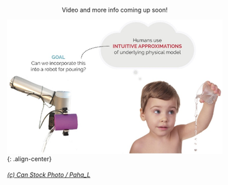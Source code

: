 
<p align="center">Video and more info coming up soon!</p>

![motivation](./Motivation.jpg){: .align-center}

<!-- HTML Credit Code for Can Stock Photo -->
###### <a href="http://www.canstockphoto.com">(c) Can Stock Photo / Paha_L</a>

